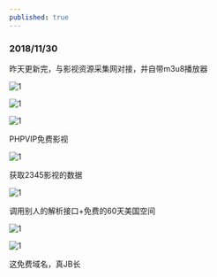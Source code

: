 ```yaml
---
published: true
---
```


### 2018/11/30

昨天更新完，与影视资源采集网对接，并自带m3u8播放器

![1](http://imgsrc.baidu.com/forum/pic/item/76094b36acaf2edd30b6a4a2801001e939019332.jpg)

![1](http://imgsrc.baidu.com/forum/pic/item/7cd98d1001e93901b945607576ec54e736d19632.jpg)

![1](http://imgsrc.baidu.com/forum/pic/item/7bec54e736d12f2e2742432b42c2d56285356832.jpg)


PHPVIP免费影视

![1](http://imgsrc.baidu.com/forum/pic/item/4710b912c8fcc3ceb27ab1699f45d688d43f2035.jpg)

获取2345影视的数据

![1](http://imgsrc.baidu.com/forum/pic/item/972bd40735fae6cdf10ed33b02b30f2442a70f35.jpg)

调用别人的解析接口+免费的60天美国空间

![1](http://imgsrc.baidu.com/forum/pic/item/ce1b9d16fdfaaf51c482f9e5815494eef01f7a02.jpg)

![1](http://imgsrc.baidu.com/forum/pic/item/e0fe9925bc315c6076f413b580b1cb1349547702.jpg)

这免费域名，真JB长
